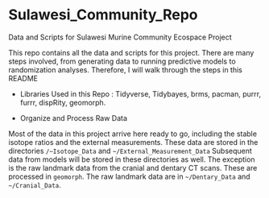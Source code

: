 # Sulawesi_Community_Repo
Data and Scripts for Sulawesi Murine Community Ecospace Project

This repo contains all the data and scripts for this project. There are many steps involved, from generating data to running predictive models to randomization analyses. Therefore, I will walk through the steps in this README

 - Libraries Used in this Repo :
Tidyverse, Tidybayes, brms, pacman, purrr, furrr, dispRity, geomorph. 

 - Organize and Process Raw Data

Most of the data in this project arrive here ready to go, including the stable isotope ratios and the external measurements. These data are stored in the directories `/~Isotope_Data` and `~/External_Measurement_Data` Subsequent data from models will be stored in these directories as well. The exception is the raw landmark data from the cranial and dentary CT scans. These are processed in `geomorph`. The raw landmark data are in `~/Dentary_Data` and `~/Cranial_Data`.

